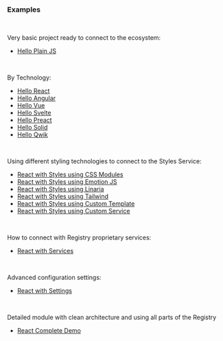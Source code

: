 ### Examples

<br>

Very basic project ready to connect to the ecosystem:

- [Hello Plain JS](hello-plain-js)

<br>

By Technology:

- [Hello React](hello-react)
- [Hello Angular](hello-angular)
- [Hello Vue](hello-vue)
- [Hello Svelte](hello-svelte)
- [Hello Preact](hello-preact)
- [Hello Solid](hello-solid)
- [Hello Qwik](hello-qwik)

<br>

Using different styling technologies to connect to the Styles Service:

- [React with Styles using CSS Modules](react-with-styles-css-modules)
- [React with Styles using Emotion JS](react-with-styles-emotion-js)
- [React with Styles using Linaria](react-with-styles-linaria)
- [React with Styles using Tailwind](react-with-styles-tailwind)
- [React with Styles using Custom Template](react-with-styles-custom-template)
- [React with Styles using Custom Service](react-with-styles-custom-service)

<br>

How to connect with Registry proprietary services:

- [React with Services](react-with-services)

<br>

Advanced configuration settings:

- [React with Settings](react-with-settings)

<br>

Detailed module with clean architecture and using all parts of the Registry

- [React Complete Demo](#)
